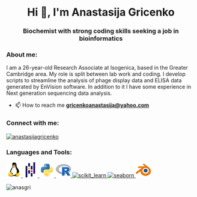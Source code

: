 <h1 align="center">Hi 👋, I'm Anastasija Gricenko</h1>
<h3 align="center">Biochemist with strong coding skills seeking a job in bioinformatics</h3>
<h3 align ="left"> About me:</h3>
<p> I am a 26-year-old Research Associate at Isogenica, based in the Greater Cambridge area. My role is split between lab work and coding. I develop scripts to streamline the analysis of phage display data and ELISA data generated by EnVision software. In addition to it I have some experience in Next generation sequencing data analysis.</p>


- 📫 How to reach me **gricenkoanastasija@yahoo.com**

<h3 align="left">Connect with me:</h3>
<p align="left">
<a href="https://linkedin.com/in/anastasijagricenko" target="blank"><img align="center" src="https://raw.githubusercontent.com/rahuldkjain/github-profile-readme-generator/master/src/images/icons/Social/linked-in-alt.svg" alt="anastasijagricenko" height="30" width="40" /></a>
</p>

<h3 align="left">Languages and Tools:</h3>
<p align="left"> <a href="https://www.linux.org/" target="_blank" rel="noreferrer"> <img src="https://raw.githubusercontent.com/devicons/devicon/master/icons/linux/linux-original.svg" alt="linux" width="40" height="40"/> </a> <a href="https://pandas.pydata.org/" target="_blank" rel="noreferrer"> <img src="https://raw.githubusercontent.com/devicons/devicon/2ae2a900d2f041da66e950e4d48052658d850630/icons/pandas/pandas-original.svg" alt="pandas" width="40" height="40"/> </a> <a href="https://www.python.org" target="_blank" rel="noreferrer"> <img src="https://raw.githubusercontent.com/devicons/devicon/master/icons/python/python-original.svg" alt="python" width="40" height="40"/> </a> <a href = "https://www.r-project.org/" target="_blank" rel="noreferrer"> <img src="https://raw.githubusercontent.com/devicons/devicon/refs/heads/master/icons/r/r-original.svg" alt="r" width="40" height="40"/> </a> <a href="https://scikit-learn.org/" target="_blank" rel="noreferrer"> <img src="https://upload.wikimedia.org/wikipedia/commons/0/05/Scikit_learn_logo_small.svg" alt="scikit_learn" width="40" height="40"/> </a> <a href="https://seaborn.pydata.org/" target="_blank" rel="noreferrer"> <img src="https://seaborn.pydata.org/_images/logo-mark-lightbg.svg" alt="seaborn" width="40" height="40"/> </a> 
<a href="https://www.blender.org/" target="_blank" rel="noreferrer"> <img src="https://raw.githubusercontent.com/devicons/devicon/refs/heads/master/icons/blender/blender-original.svg" alt="blender" width="40" height="40"/> </a> 
</p>

<p><img align="center" src="https://github-readme-stats.vercel.app/api/top-langs?username=anasgri&show_icons=true&locale=en&layout=compact" alt="anasgri" /></p>
